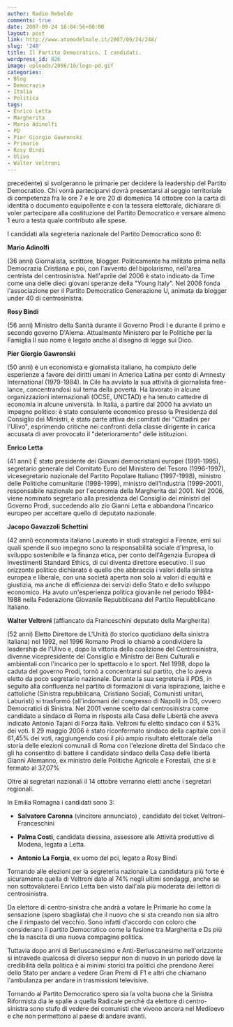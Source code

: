 ```yaml
---
author: Radio Rebelde
comments: true
date: 2007-09-24 16:04:56+00:00
layout: post
link: http://www.atomodelmale.it/2007/09/24/248/
slug: '248'
title: Il Partito Democratico. I candidati.
wordpress_id: 826
image: uploads/2008/10/logo-pd.gif
categories:
- Blog
- Democrazia
- Italia
- Politica
tags:
- Enrico Letta
- Margherita
- Mario Adinolfi
- PD
- Pier Giorgio Gawronski
- Primarie
- Rosy Bindi
- Ulivo
- Walter Veltroni
---
```


 precedente) si svolgeranno le primarie per decidere la leadership del Partito Democratico. Chi vorrà parteciparvi dovrà presentarsi al seggio territoriale di competenza fra le ore 7 e le ore 20 di domenica 14 ottobre con la carta di identità o documento equipollente e con la tessera elettorale, dichiarare di voler partecipare alla costituzione del Partito Democratico e versare almeno 1 euro a testa quale contributo alle spese.

I candidati alla segreteria nazionale del Partito Democratico sono 6:

**Mario Adinolfi**

(36 anni) Giornalista, scrittore, blogger. Politicamente ha militato prima nella Democrazia Cristiana e poi, con l'avvento del bipolarismo, nell'area centrista del centrosinistra. Nell'aprile del 2006 è stato indicato da Time come una delle dieci giovani speranze della "Young Italy". Nel 2006 fonda l'associazione per il Partito Democratico Generazione U, animata da blogger under 40 di centrosinistra.

**Rosy Bindi**

(56 anni) Ministro della Sanità durante il Governo Prodi I e durante il primo e secondo governo D'Alema. Attualmente Ministero per le Politiche per la Famiglia Il suo nome è legato anche al disegno di legge sui Dico.

**Pier Giorgio Gawronski**

(50 anni) è un economista e giornalista italiano, ha compiuto delle esperienze a favore dei diritti umani in America Latina per conto di Amnesty International (1979-1984). In Cile ha avviato la sua attività di giornalista free-lance, concentrandosi sul tema della povertà. Ha lavorato in alcune organizzazioni internazionali (OCSE, UNCTAD) e ha tenuto cattedre di economia in alcune università. In Italia, a partire dal 2000 ha avviato un impegno politico: è stato consulente economico presso la Presidenza del Consiglio dei Ministri, è stato parte attiva dei comitati dei "Cittadini per l'Ulivo", esprimendo critiche nei confronti della classe dirigente in carica accusata di aver provocato il "deterioramento" delle istituzioni.

**Enrico Letta**

(41 anni) È stato presidente dei Giovani democristiani europei (1991-1995), segretario generale del Comitato Euro del Ministero del Tesoro (1996-1997), vicesegretario nazionale del Partito Popolare Italiano (1997-1998), ministro delle Politiche comunitarie (1998-1999), ministro dell'Industria (1999-2001), responsabile nazionale per l'economia della Margherita dal 2001. Nel 2006, viene nominato segretario alla presidenza del Consiglio dei ministri del Governo Prodi, succedendo allo zio Gianni Letta e abbandona l'incarico europeo per accettare quello di deputato nazionale.

**Jacopo Gavazzoli Schettini**

(42 anni) economista italiano Laureato in studi strategici a Firenze, emi sui quali spende il suo impegno sono la responsabilità sociale d'impresa, lo sviluppo sostenibile e la finanza etica, per conto dell'Agenzia Europea di Investimenti Standard Ethics, di cui diventa direttore esecutivo. Il suo orizzonte politico dichiarato è quello che abbraccia i valori della sinistra europea e liberale, con una società aperta non solo ai valori di equità e giustizia, ma anche di efficienza dei servizi dello Stato e dello sviluppo economico. Ha avuto un'esperienza politica giovanile nel periodo 1984-1988 nella Federazione Giovanile Repubblicana del Partito Repubblicano Italiano.

**Walter Veltroni** (affiancato da Franceschini deputato della Margherita)

(52 anni) Eletto Direttore de L'Unità (lo storico quotidiano della sinistra italiana) nel 1992, nel 1996 Romano Prodi lo chiamò a condividere la leadership de l'Ulivo e, dopo la vittoria della coalizione del Centrosinistra, divenne vicepresidente del Consiglio e Ministro dei Beni Culturali e ambientali con l'incarico per lo spettacolo e lo sport. Nel 1998, dopo la caduta del governo Prodi, tornò a concentrarsi sul partito, che lo aveva eletto da poco segretario nazionale. Durante la sua segreteria il PDS, in seguito alla confluenza nel partito di formazioni di varia ispirazione, laiche e cattoliche (Sinistra repubblicana, Cristiano Sociali, Comunisti unitari, Laburisti) si trasformò (all'indomani del congresso di Napoli) in DS, ovvero Democratici di Sinistra. Nel 2001 venne scelto dal centrosinistra come candidato a sindaco di Roma in risposta alla Casa delle Libertà che aveva indicato Antonio Tajani di Forza Italia. Veltroni fu eletto sindaco con il 53% dei voti. Il 29 maggio 2006 è stato riconfermato sindaco della capitale con il 61,45% dei voti, raggiungendo così il più ampio risultato elettorale della storia delle elezioni comunali di Roma con l'elezione diretta del Sindaco che gli ha consentito di battere il candidato sindaco della Casa delle libertà Gianni Alemanno, ex ministro delle Politiche Agricole e Forestali, che si è fermato al 37,07%

Oltre ai segretari nazionali il 14 ottobre verranno eletti anche i segretari regionali.

In Emilia Romagna i candidati sono 3:

	
  * **Salvatore Caronna** (vincitore annunciato) , candidato del ticket Veltroni-Franceschini

	
  * **Palma Costi**, candidata diessina, assessore alle Attività produttive di Modena, legata a Letta.

	
  * **Antonio La Forgia**, ex uomo del pci, legato a Rosy Bindi

Tornando alle elezioni per la segreteria nazionale La candidatura più forte è sicuramente quella di Veltroni dato al 74% negli ultimi sondaggi, anche se non sottovaluterei Enrico Letta ben visto dall'ala più moderata dei lettori di centrosinistra.

Da elettore di centro-sinistra che andrà a votare le Primarie ho come la sensazione (spero sbagliata) che il nuovo che si sta creando non sia altro che il rimpasto del vecchio. Sono infatti d'accordo con coloro che considerano il partito Democratico come la fusione tra Margherita e Ds più che la nascita di una nuova compagine politica.

Tuttavia dopo anni di Berluscanesimo e Anti-Berluscanesimo nell'orizzonte si intravede qualcosa di diverso seppur non di nuovo in un periodo dove la credibilità della politica è ai minimi storici tra politici che prendono Aerei dello Stato per andare a vedere Gran Premi di F1 e altri che chiamano l'ambulanza per andare in trasmissioni televisive.

Tornando al Partito Democratico spero sia la volta buona che la Sinistra Riformista dia le spalle a quella Radicale perché da elettore di centro-sinistra sono stufo di vedere dei comunisti che vivono ancora nel Medioevo e che non permettono al paese di andare avanti.
